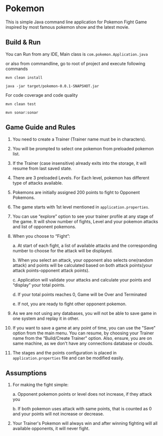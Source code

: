 # Pokemon
This is simple Java command line application for Pokemon Fight Game inspired by most famous pokemon show and the latest movie.

## Build & Run

You can Run from any IDE, Main class is `com.pokemon.Application.java`

or also from commandline, go to root of project and execute following commands

`mvn clean install`

`java -jar target/pokemon-0.0.1-SNAPSHOT.jar`

For code coverage and code quality

`mvn clean test`

`mvn sonar:sonar`


## Game Guide and Rules

1.	You need to create a Trainer (Trainer name must be in characters).

2.  You will be prompted to select one pokemon from preloaded pokemon list.

3.	If the Trainer (case insensitive) already exits into the storage, it will resume from last saved state.

4.	There are 3 preloaded Levels. For Each level, pokemon has different type of attacks available.

5.  Pokemons are initially assigned 200 points to fight to Opponent Pokemons.

6.	The game starts with 1st level mentioned in `application.properties`. 

7.  You can use “explore” option to see your trainer profile at any stage of the game. It will show number of fights, Level and your pokemon attacks and list of opponent pokemons.

8.	When you choose to “Fight”:

    a. At start of each fight, a list of available attacks and the corresponding number to choose for the attack will be displayed.

    b. When you select an attack, your opponent also selects one(random attack) and points will be calculated based on both attack points(your attack points-opponent attack points).

    c. Application will validate your attacks and calculate your points and “display” your total points.

    d. If your total points reaches 0, Game will be Over and Terminated

    e. If not, you are ready to fight other opponent pokemon.

9. As we are not using any databases, you will not be able to save game in one system and replay it in other.

10. If you want to save a game at any point of time, you can use the "Save" option from the main menu.  You can resume, by choosing your Trainer name from the “Build/Create Trainer" option. Also, ensure, you are on same machine, as we don't have any connections database or clouds. 

11.	The stages and the points configuration is placed in `application.properties` file and can be modified easily.

## Assumptions

1. For making the fight simple:

    a. Opponent pokemon points or level does not increase, if they attack you
  
    b. If both pokemon uses attack with same points, that is counted as 0 and your points will not increase or decrease.
    
2. Your Trainer's Pokemon will always win and after winning fighting will all available opponents, it will never fight. 
